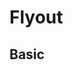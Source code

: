 # Flyout

## Basic

<Playground :markup="positionMarkup">
  <SelectOptions v-model="position" :values="positions" name="position"></SelectOptions>
</Playground>

<script lang="ts">
import Vue from 'vue';
import Component from 'vue-class-component';

@Component
export default class Code extends Vue {
  flyouts = [];

  mounted() {
    this.registerEvents();
  }

  updated() {
    /* event handling is registered again on every update since markup is changing and references are lost */
    this.registerEvents();
  }

  registerEvents() {
    this.flyouts = document.querySelectorAll('p-flyout');
    
    const buttonsOpen = document.querySelectorAll('.playground .demo > p-button');
    buttonsOpen.forEach((btn, index) => btn.addEventListener('click', () => this.openFlyout(index)));
    
    this.flyouts.forEach((flyout, index) => {
      flyout.addEventListener('dismiss', () => this.closeFlyout(index));
    });
  }

  position = 'right';
  positions = ['left', 'right'];
  get positionMarkup() {
    return `<p-button type="button" aria="{ 'aria-haspopup': 'dialog' }">Open Flyout</p-button>
<p-flyout open="false" position="${this.position}">
  <div slot="header">
    <p-heading tag="h5" size="large">Sticky Heading</p-heading>
    <p-text size="small">Sticky header text</p-text>
  </div>
  <div slot="footer">
    <p-button>Footer Button</p-button>
  </div>
</p-flyout>`;}

  openFlyout(index: number): void {
    this.flyouts[index].open = true;
  }

  closeFlyout(index: number): void {
    this.flyouts[index].open = false;
  }
}
</script>
